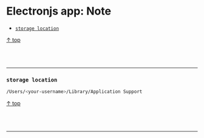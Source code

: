 # Electronjs app: Note

- [`storage location`](#storage-location)

[↑ top](#electronjs-app-note)
<br><br><br><br><hr>

### `storage location`


```bash
/Users/<your-username>/Library/Application Support
```

[↑ top](#electronjs-app-note)
<br><br><br><br><hr>
